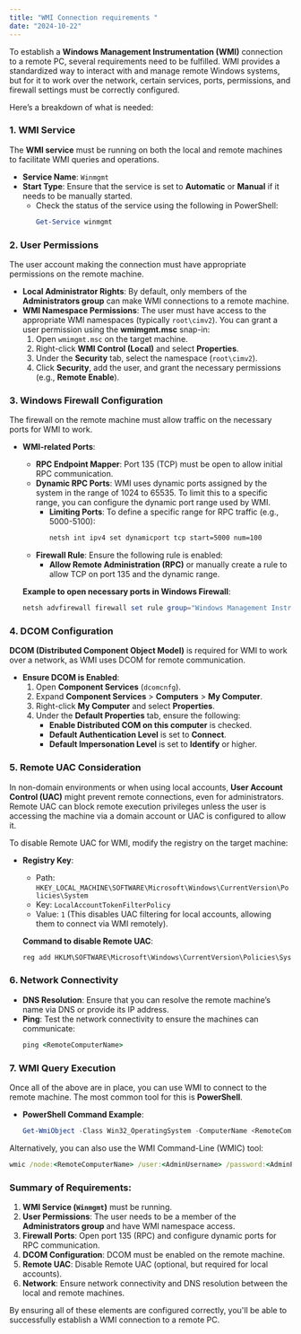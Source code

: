 ```yaml
---
title: "WMI Connection requirements "
date: "2024-10-22"
---
```

To establish a **Windows Management Instrumentation (WMI)** connection to a remote PC, several requirements need to be fulfilled. WMI provides a standardized way to interact with and manage remote Windows systems, but for it to work over the network, certain services, ports, permissions, and firewall settings must be correctly configured.

Here’s a breakdown of what is needed:

### 1. **WMI Service**
The **WMI service** must be running on both the local and remote machines to facilitate WMI queries and operations.

- **Service Name**: `Winmgmt`
- **Start Type**: Ensure that the service is set to **Automatic** or **Manual** if it needs to be manually started.
  - Check the status of the service using the following in PowerShell:
    ```powershell
    Get-Service winmgmt
    ```

### 2. **User Permissions**
The user account making the connection must have appropriate permissions on the remote machine.

- **Local Administrator Rights**: By default, only members of the **Administrators group** can make WMI connections to a remote machine.
- **WMI Namespace Permissions**: The user must have access to the appropriate WMI namespaces (typically `root\cimv2`). You can grant a user permission using the **wmimgmt.msc** snap-in:
  1. Open `wmimgmt.msc` on the target machine.
  2. Right-click **WMI Control (Local)** and select **Properties**.
  3. Under the **Security** tab, select the namespace (`root\cimv2`).
  4. Click **Security**, add the user, and grant the necessary permissions (e.g., **Remote Enable**).

### 3. **Windows Firewall Configuration**
The firewall on the remote machine must allow traffic on the necessary ports for WMI to work.

- **WMI-related Ports**:
  - **RPC Endpoint Mapper**: Port 135 (TCP) must be open to allow initial RPC communication.
  - **Dynamic RPC Ports**: WMI uses dynamic ports assigned by the system in the range of 1024 to 65535. To limit this to a specific range, you can configure the dynamic port range used by WMI.
    - **Limiting Ports**: To define a specific range for RPC traffic (e.g., 5000-5100):
      ```cmd
      netsh int ipv4 set dynamicport tcp start=5000 num=100
      ```
  - **Firewall Rule**: Ensure the following rule is enabled:
    - **Allow Remote Administration (RPC)** or manually create a rule to allow TCP on port 135 and the dynamic range.
  
  **Example to open necessary ports in Windows Firewall**:
  ```powershell
  netsh advfirewall firewall set rule group="Windows Management Instrumentation (WMI)" new enable=yes
  ```

### 4. **DCOM Configuration**
**DCOM (Distributed Component Object Model)** is required for WMI to work over a network, as WMI uses DCOM for remote communication.

- **Ensure DCOM is Enabled**:
  1. Open **Component Services** (`dcomcnfg`).
  2. Expand **Component Services** > **Computers** > **My Computer**.
  3. Right-click **My Computer** and select **Properties**.
  4. Under the **Default Properties** tab, ensure the following:
     - **Enable Distributed COM on this computer** is checked.
     - **Default Authentication Level** is set to **Connect**.
     - **Default Impersonation Level** is set to **Identify** or higher.

### 5. **Remote UAC Consideration**
In non-domain environments or when using local accounts, **User Account Control (UAC)** might prevent remote connections, even for administrators. Remote UAC can block remote execution privileges unless the user is accessing the machine via a domain account or UAC is configured to allow it.

To disable Remote UAC for WMI, modify the registry on the target machine:

- **Registry Key**:
  - Path: `HKEY_LOCAL_MACHINE\SOFTWARE\Microsoft\Windows\CurrentVersion\Policies\System`
  - Key: `LocalAccountTokenFilterPolicy`
  - Value: `1` (This disables UAC filtering for local accounts, allowing them to connect via WMI remotely).
  
  **Command to disable Remote UAC**:
  ```cmd
  reg add HKLM\SOFTWARE\Microsoft\Windows\CurrentVersion\Policies\System /v LocalAccountTokenFilterPolicy /t REG_DWORD /d 1 /f
  ```

### 6. **Network Connectivity**
- **DNS Resolution**: Ensure that you can resolve the remote machine’s name via DNS or provide its IP address.
- **Ping**: Test the network connectivity to ensure the machines can communicate:
  ```cmd
  ping <RemoteComputerName>
  ```

### 7. **WMI Query Execution**
Once all of the above are in place, you can use WMI to connect to the remote machine. The most common tool for this is **PowerShell**.

- **PowerShell Command Example**:
  ```powershell
  Get-WmiObject -Class Win32_OperatingSystem -ComputerName <RemoteComputerName> -Credential <AdminUsername>
  ```

Alternatively, you can also use the WMI Command-Line (WMIC) tool:

```cmd
wmic /node:<RemoteComputerName> /user:<AdminUsername> /password:<AdminPassword> computersystem get name
```

### Summary of Requirements:
1. **WMI Service (`Winmgmt`)** must be running.
2. **User Permissions**: The user needs to be a member of the **Administrators group** and have WMI namespace access.
3. **Firewall Ports**: Open port 135 (RPC) and configure dynamic ports for RPC communication.
4. **DCOM Configuration**: DCOM must be enabled on the remote machine.
5. **Remote UAC**: Disable Remote UAC (optional, but required for local accounts).
6. **Network**: Ensure network connectivity and DNS resolution between the local and remote machines.

By ensuring all of these elements are configured correctly, you'll be able to successfully establish a WMI connection to a remote PC.
